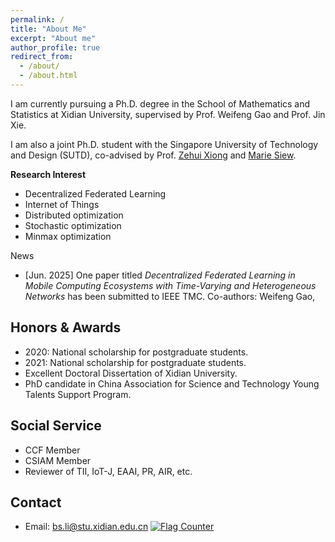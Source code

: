 ```yaml
---
permalink: /
title: "About Me"
excerpt: "About me"
author_profile: true
redirect_from: 
  - /about/
  - /about.html
---
```


I am currently pursuing a Ph.D. degree in the School of Mathematics and Statistics at Xidian University, supervised by Prof. Weifeng Gao and Prof. Jin Xie.

I am also a joint Ph.D. student with the Singapore University of Technology and Design (SUTD), co-advised by Prof. [Zehui Xiong](https://pure.qub.ac.uk/en/persons/zehui-xiong) and [Marie Siew](https://www.sutd.edu.sg/profile/marie-therese-siew-hui-lin).




**Research Interest**
* Decentralized Federated Learning 
* Internet of Things
* Distributed optimization
* Stochastic optimization
* Minmax optimization
  
News
* [Jun. 2025] One paper titled *Decentralized Federated Learning in Mobile Computing Ecosystems with Time-Varying and Heterogeneous Networks* has been submitted to IEEE TMC. Co-authors: Weifeng Gao,









Honors & Awards
------
* 2020: National scholarship for postgraduate students.
* 2021: National scholarship for postgraduate students.
* Excellent Doctoral Dissertation of Xidian University.
* PhD candidate in China Association for Science and Technology Young Talents Support Program.


Social Service
------
* CCF Member
* CSIAM Member
* Reviewer of TII, IoT-J, EAAI, PR, AIR, etc.


  
Contact
------
* Email: bs.li@stu.xidian.edu.cn
<a href="http://s01.flagcounter.com/more/euQ"><img src="https://s01.flagcounter.com/count2/euQ/bg_FFFFFF/txt_000000/border_CCCCCC/columns_2/maxflags_10/viewers_0/labels_0/pageviews_0/flags_0/percent_0/" alt="Flag Counter" border="0"></a>
